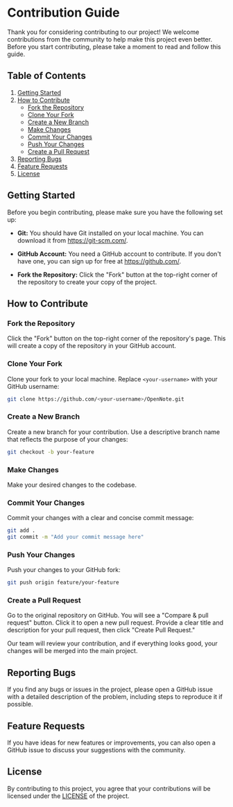 # Contribution Guide
Thank you for considering contributing to our project! We welcome contributions from the community to help make this project even better. Before you start contributing, please take a moment to read and follow this guide.

## Table of Contents
1. [Getting Started](#getting-started)
1. [How to Contribute](#how-to-contribute)
    - [Fork the Repository](#fork-the-repository)
    - [Clone Your Fork](#clone-your-fork)
    - [Create a New Branch](#create-a-new-branch)
    - [Make Changes](#make-changes)
    - [Commit Your Changes](#commit-your-changes)
    - [Push Your Changes](#push-your-changes)
    - [Create a Pull Request](#create-a-pull-request)
1. [Reporting Bugs](#reporting-bugs)
1. [Feature Requests](#feature-requests)
1. [License](#license)

## Getting Started
Before you begin contributing, please make sure you have the following set up:

- **Git:** You should have Git installed on your local machine. You can download it from https://git-scm.com/.

- **GitHub Account:** You need a GitHub account to contribute. If you don't have one, you can sign up for free at https://github.com/.

- **Fork the Repository:** Click the "Fork" button at the top-right corner of the repository to create your copy of the project.

## How to Contribute
### Fork the Repository
Click the "Fork" button on the top-right corner of the repository's page. This will create a copy of the repository in your GitHub account.

### Clone Your Fork
Clone your fork to your local machine. Replace `<your-username>` with your GitHub username:

```bash
git clone https://github.com/<your-username>/OpenNote.git
```

### Create a New Branch
Create a new branch for your contribution. Use a descriptive branch name that reflects the purpose of your changes:

```bash
git checkout -b your-feature
```

### Make Changes
Make your desired changes to the codebase.

### Commit Your Changes
Commit your changes with a clear and concise commit message:

```bash
git add .
git commit -m "Add your commit message here"
```

### Push Your Changes
Push your changes to your GitHub fork:

```bash
git push origin feature/your-feature
```

### Create a Pull Request
Go to the original repository on GitHub. You will see a "Compare & pull request" button. Click it to open a new pull request. Provide a clear title and description for your pull request, then click "Create Pull Request."

Our team will review your contribution, and if everything looks good, your changes will be merged into the main project.

## Reporting Bugs
If you find any bugs or issues in the project, please open a GitHub issue with a detailed description of the problem, including steps to reproduce it if possible.

## Feature Requests
If you have ideas for new features or improvements, you can also open a GitHub issue to discuss your suggestions with the community.

## License
By contributing to this project, you agree that your contributions will be licensed under the [LICENSE](LICENSE) of the project.